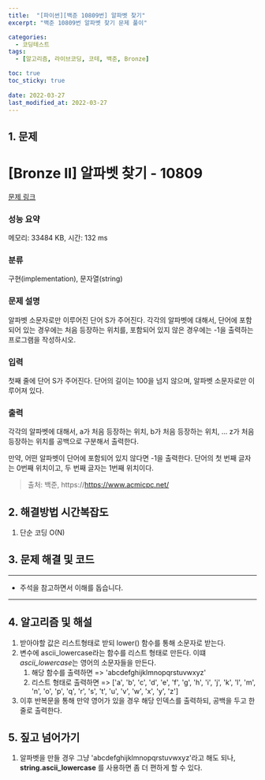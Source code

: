 ```yaml
---
title:  "[파이썬][백준 10809번] 알파벳 찾기"
excerpt: "백준 10809번 알파벳 찾기 문제 풀이"

categories:
  - 코딩테스트
tags:
  - [알고리즘, 라이브코딩, 코테, 백준, Bronze]

toc: true
toc_sticky: true
 
date: 2022-03-27
last_modified_at: 2022-03-27
---
```



## 1. 문제

# [Bronze II] 알파벳 찾기 - 10809 

[문제 링크](https://www.acmicpc.net/problem/10809) 

### 성능 요약

메모리: 33484 KB, 시간: 132 ms

### 분류

구현(implementation), 문자열(string)

### 문제 설명

<p>알파벳 소문자로만 이루어진 단어 S가 주어진다. 각각의 알파벳에 대해서, 단어에 포함되어 있는 경우에는 처음 등장하는 위치를, 포함되어 있지 않은 경우에는 -1을 출력하는 프로그램을 작성하시오.</p>

### 입력 

 <p>첫째 줄에 단어 S가 주어진다. 단어의 길이는 100을 넘지 않으며, 알파벳 소문자로만 이루어져 있다.</p>

### 출력 

 <p>각각의 알파벳에 대해서, a가 처음 등장하는 위치, b가 처음 등장하는 위치, ... z가 처음 등장하는 위치를 공백으로 구분해서 출력한다.</p>

<p>만약, 어떤 알파벳이 단어에 포함되어 있지 않다면 -1을 출력한다. 단어의 첫 번째 글자는 0번째 위치이고, 두 번째 글자는 1번째 위치이다.</p>



> 출처: 백준, https://https://www.acmicpc.net/

## 2. 해결방법 시간복잡도

1. 단순 코딩 O(N)


## 3. 문제 해결 및 코드
--- 

<script src="https://gist.github.com/godhin/730f0e785d9017fa4a6331a52bb80efa.js"></script>

- 주석을 참고하면서 이해를 돕습니다.
---

## 4. 알고리즘 및 해설

1. 받아야할 값은 리스트형태로 받되 lower() 함수를 통해 소문자로 받는다.
2. 변수에 ascii_lowercase라는 함수를 리스트 형태로 만든다. 이떄 *ascii_lowercase*는 영어의 소문자들을 만든다. 
    1. 해당 함수를 출력하면 => 'abcdefghijklmnopqrstuvwxyz'
    2. 리스트 형태로 출력하면 => ['a', 'b', 'c', 'd', 'e', 'f', 'g', 'h', 'i', 'j', 'k', 'l', 'm', 'n', 'o', 'p', 'q', 'r', 's', 't', 'u', 'v', 'w', 'x', 'y', 'z']
3. 이후 반복문을 통해 만약 영어가 있을 경우 해당 인덱스를 출력하되, 공백을 두고 한줄로 출력한다.



## 5. 짚고 넘어가기

1. 알파벳을 만들 경우 그냥 'abcdefghijklmnopqrstuvwxyz'라고 해도 되나, **string.ascii_lowercase** 를 사용하면 좀 더 편하게 할 수 있다.